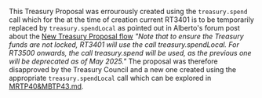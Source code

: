 This Treasury Proposal was errourously created using the `treasury.spend` call which for the at the time of creation current RT3401 is to be temporarily replaced by `treasury.spendLocal` as pointed out in Alberto's forum post about the [New Treasury Proposal flow](https://forum.moonbeam.network/t/proposal-xx-dwellir-q4-2024-q1-2025-rpc-services/1816/23)
_"Note that to ensure the Treasury funds are not locked, RT3401 will use the call treasury.spendLocal. For RT3500 onwards, the call treasury.spend will be used, as the previous one will be deprecated as of May 2025."_
The proposal was therefore disapproved by the Treasury Council and a new one created using the appropriate `treasury.spendLocal` call which can be explored in [MRTP40&MBTP43.md](MRTP40&MBTP43.md).